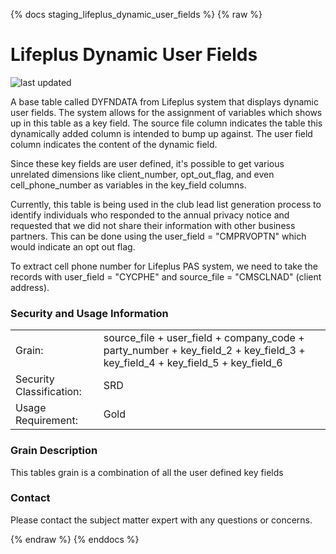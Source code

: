 {% docs staging_lifeplus_dynamic_user_fields %}
{% raw %}

# Lifeplus Dynamic User Fields

![last updated](assets/update_badges/staging_lifeplus_dynamic_user_fields.svg)

A base table called DYFNDATA from Lifeplus system that displays dynamic user fields. The system 
allows for the assignment of variables which shows up in this table as a key field. The source file 
column indicates the table this dynamically added column is intended to bump up against. The user 
field column indicates the content of the dynamic field. 

Since these key fields are user defined, it's possible to get various unrelated dimensions like 
client_number, opt_out_flag, and even cell_phone_number as variables in the key_field columns.

Currently, this table is being used in the club lead list generation process to identify individuals 
who responded to the annual privacy notice and requested that we did not share their information 
with other business partners. This can be done using the user_field = "CMPRVOPTN" which would 
indicate an opt out flag.

To extract cell phone number for Lifeplus PAS system, we need to take the records with 
user_field = "CYCPHE" and source_file = "CMSCLNAD" (client address). 

### Security and Usage Information
|     |                                                                                                                              |
| --- |------------------------------------------------------------------------------------------------------------------------------|
| Grain:                   | source_file + user_field + company_code + party_number + key_field_2 + key_field_3 + key_field_4 + key_field_5 + key_field_6 |
| Security Classification: | SRD                                                                                                                          |
| Usage Requirement:       | Gold                                                                                                                         |

### Grain Description
This tables grain is a combination of all the user defined key fields

### Contact
Please contact the subject matter expert with any questions or concerns.

{% endraw %}
{% enddocs %}